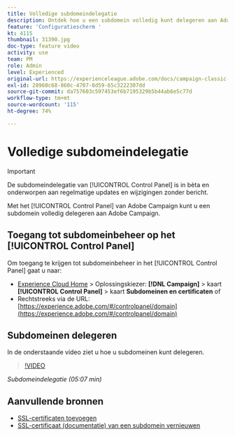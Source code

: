 ```yaml
---
title: Volledige subdomeindelegatie
description: Ontdek hoe u een subdomein volledig kunt delegeren aan Adobe Campaign.
feature: 'Configuratiescherm '
kt: 4115
thumbnail: 31390.jpg
doc-type: feature video
activity: use
team: PM
role: Admin
level: Experienced
original-url: https://experienceleague.adobe.com/docs/campaign-classic-learn/tutorials/administrating/control-panel-acc/subdomain-delegation.html
exl-id: 28960c68-860c-4707-8d59-65c3222307dd
source-git-commit: da757603c597453ef6b7195329b5b44ab6e5c77d
workflow-type: tm+mt
source-wordcount: '115'
ht-degree: 74%

---
```


# Volledige subdomeindelegatie

>[!IMPORTANT]
>
> De subdomeindelegatie van [!UICONTROL Control Panel] is in bèta en onderworpen aan regelmatige updates en wijzigingen zonder bericht.

Met het [!UICONTROL Control Panel] van Adobe Campaign kunt u een subdomein volledig delegeren aan Adobe Campaign.

## Toegang tot subdomeinbeheer op het [!UICONTROL Control Panel]

Om toegang te krijgen tot subdomeinbeheer in het [!UICONTROL Control Panel] gaat u naar:

* [Experience Cloud Home](https://experience.adobe.com/#/home) > Oplossingskiezer: **[!DNL Campaign]** > kaart **[!UICONTROL Control Panel]** > kaart **Subdomeinen en certificaten**
of
* Rechtstreeks via de URL: [https://experience.adobe.com/#/controlpanel/domain](https://experience.adobe.com/#/controlpanel/domain)

## Subdomeinen delegeren

In de onderstaande video ziet u hoe u subdomeinen kunt delegeren.

>[!VIDEO](https://video.tv.adobe.com/v/31390?quality=12)

*Subdomeindelegatie (05:07 min)*

## Aanvullende bronnen

* [SSL-certificaten toevoegen](/help/control-panel-tutorials/subdomains-and-certificates/adding-ssl-certificates.md)
* [SSL-certificaat (documentatie) van een subdomein vernieuwen](https://experienceleague.adobe.com/docs/control-panel/using/subdomains-and-certificates/renewing-subdomain-certificate.html)